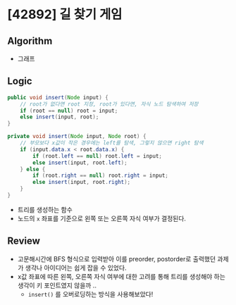 # [42892] 길 찾기 게임

## Algorithm
- 그래프

## Logic

```java
public void insert(Node input) {
    // root가 없다면 root 지정, root가 있다면, 자식 노드 탐색하여 저장
    if (root == null) root = input;
    else insert(input, root);
}

private void insert(Node input, Node root) {
    // 부모보다 x값이 작은 경우에는 left를 탐색, 그렇지 않으면 right 탐색
    if (input.data.x < root.data.x) {
        if (root.left == null) root.left = input;
        else insert(input, root.left);
    } else {
        if (root.right == null) root.right = input;
        else insert(input, root.right);
    }
}
```

- 트리를 생성하는 함수
- 노드의 `x` 좌표를 기준으로 왼쪽 또는 오른쪽 자식 여부가 결정된다.

## Review
- 고문해시간에 BFS 형식으로 입력받아 이를 preorder, postorder로 출력했던 과제가 생각나 아이디어는 쉽게 잡을 수 있었다.
- x값 좌표에 따른 왼쪽, 오른쪽 자식 여부에 대한 고려를 통해 트리를 생성해야 하는 생각이 키 포인트였지 않을까 ..
  - `insert()` 를 오버로딩하는 방식을 사용해보았다!